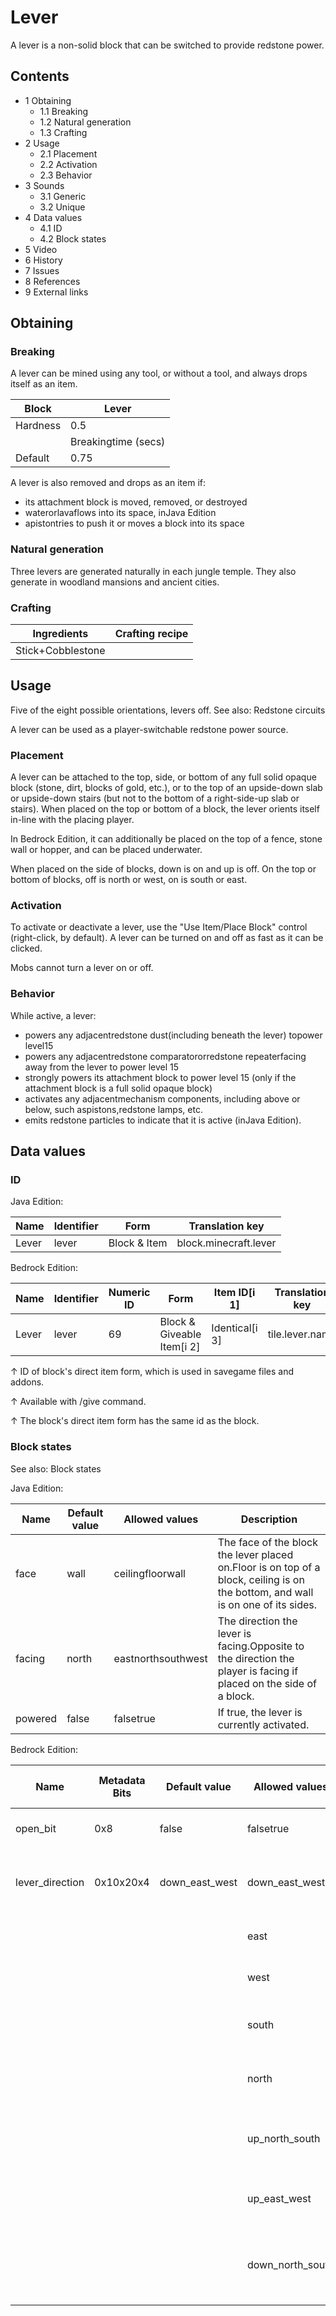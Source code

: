 # Lever
A lever is a non-solid block that can be switched to provide redstone power.

## Contents
- 1 Obtaining
	- 1.1 Breaking
	- 1.2 Natural generation
	- 1.3 Crafting
- 2 Usage
	- 2.1 Placement
	- 2.2 Activation
	- 2.3 Behavior
- 3 Sounds
	- 3.1 Generic
	- 3.2 Unique
- 4 Data values
	- 4.1 ID
	- 4.2 Block states
- 5 Video
- 6 History
- 7 Issues
- 8 References
- 9 External links

## Obtaining
### Breaking
A lever can be mined using any tool, or without a tool, and always drops itself as an item.

| Block    | Lever               |
|----------|---------------------|
| Hardness | 0.5                 |
|          | Breakingtime (secs) |
| Default  | 0.75                |

A lever is also removed and drops as an item if:

- its attachment block is moved, removed, or destroyed
- waterorlavaflows into its space, inJava Edition
- apistontries to push it or moves a block into its space

### Natural generation
Three levers are generated naturally in each jungle temple. They also generate in woodland mansions and ancient cities.


### Crafting
| Ingredients       | Crafting recipe |
|-------------------|-----------------|
| Stick+Cobblestone |                 |

## Usage
Five of the eight possible orientations, levers off.
See also: Redstone circuits

A lever can be used as a player-switchable redstone power source.

### Placement
A lever can be attached to the top, side, or bottom of any full solid opaque block (stone, dirt, blocks of gold, etc.), or to the top of an upside-down slab or upside-down stairs (but not to the bottom of a right-side-up slab or stairs). When placed on the top or bottom of a block, the lever orients itself in-line with the placing player.

In Bedrock Edition, it can additionally be placed on the top of a fence, stone wall or hopper, and can be placed underwater.

When placed on the side of blocks, down is on and up is off. On the top or bottom of blocks, off is north or west, on is south or east.

### Activation
To activate or deactivate a lever, use the "Use Item/Place Block" control (right-click, by default). A lever can be turned on and off as fast as it can be clicked.

Mobs cannot turn a lever on or off.

### Behavior
While active, a lever:

- powers any adjacentredstone dust(including beneath the lever) topower level15
- powers any adjacentredstone comparatororredstone repeaterfacing away from the lever to power level 15
- strongly powers its attachment block to power level 15 (only if the attachment block is a full solid opaque block)
- activates any adjacentmechanism components, including above or below, such aspistons,redstone lamps, etc.
- emits redstone particles to indicate that it is active (inJava Edition).

## Data values
### ID
Java Edition:

| Name  | Identifier | Form         | Translation key       |
|-------|------------|--------------|-----------------------|
| Lever | lever      | Block & Item | block.minecraft.lever |

Bedrock Edition:

| Name  | Identifier | Numeric ID | Form                       | Item ID[i 1]   | Translation key |
|-------|------------|------------|----------------------------|----------------|-----------------|
| Lever | lever      | 69         | Block & Giveable Item[i 2] | Identical[i 3] | tile.lever.name |


↑ ID of block's direct item form, which is used in savegame files and addons.

↑ Available with /give command.

↑ The block's direct item form has the same id as the block.


### Block states
See also: Block states

Java Edition:

| Name    | Default value | Allowed values     | Description                                                                                                                      |
|---------|---------------|--------------------|----------------------------------------------------------------------------------------------------------------------------------|
| face    | wall          | ceilingfloorwall   | The face of the block the lever placed on.Floor is on top of a block, ceiling is on the bottom, and wall is on one of its sides. |
| facing  | north         | eastnorthsouthwest | The direction the lever is facing.Opposite to the direction the player is facing if placed on the side of a block.               |
| powered | false         | falsetrue          | If true, the lever is currently activated.                                                                                       |

Bedrock Edition:

| Name            | Metadata Bits | Default value  | Allowed values   | Values forMetadata Bits | Description                                  |
|-----------------|---------------|----------------|------------------|-------------------------|----------------------------------------------|
| open_bit        | 0x8           | false          | falsetrue        | 01                      | If the lever is currently activated.         |
| lever_direction | 0x10x20x4     | down_east_west | down_east_west   | 0                       | Lever on block bottom points east when off   |
|                 |               |                | east             | 1                       | Lever on block side facing east              |
|                 |               |                | west             | 2                       | Lever on block side facing west              |
|                 |               |                | south            | 3                       | Lever on block side facing south             |
|                 |               |                | north            | 4                       | Lever on block side facing north             |
|                 |               |                | up_north_south   | 5                       | Lever on block top points south when off.    |
|                 |               |                | up_east_west     | 6                       | Lever on block top points east when off.     |
|                 |               |                | down_north_south | 7                       | Lever on block bottom points south when off. |



